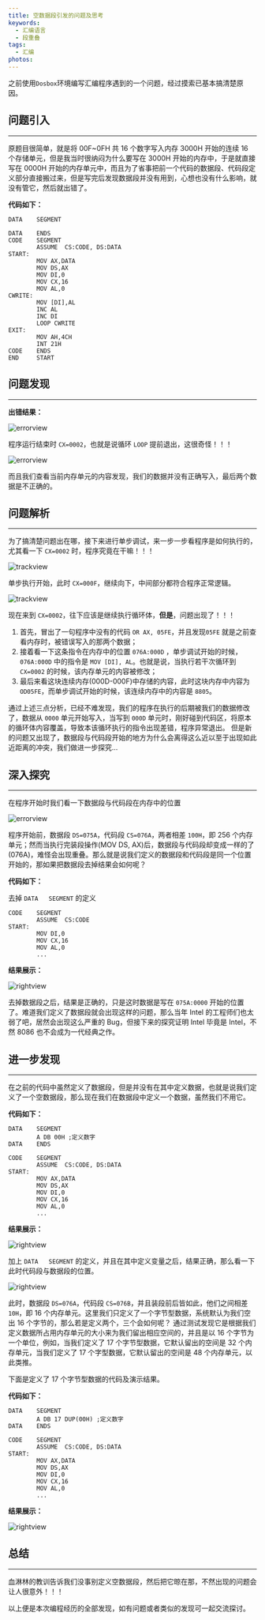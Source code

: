 ```yaml
---
title: 空数据段引发的问题及思考
keywords:
  - 汇编语言
  - 段重叠
tags:
  - 汇编
photos:
---
```


之前使用``Dosbox``环境编写汇编程序遇到的一个问题，经过摸索已基本搞清楚原因。

<!--more-->

## 问题引入

***

原题目很简单，就是将 00F~0FH 共 16 个数字写入内存 3000H 开始的连续 16 个存储单元，但是我当时很纳闷为什么要写在 3000H 开始的内存中，于是就直接写在 0000H 开始的内存单元中，而且为了省事把前一个代码的数据段、代码段定义部分直接搬过来，但是写完后发现数据段并没有用到，心想也没有什么影响，就没有管它，然后就出错了。

**代码如下：**

```
DATA 	SEGMENT

DATA 	ENDS
CODE 	SEGMENT
		ASSUME 	CS:CODE, DS:DATA
START:
		MOV AX,DATA
		MOV DS,AX
		MOV DI,0
		MOV CX,16
		MOV AL,0
CWRITE:
		MOV [DI],AL
		INC AL
		INC DI
		LOOP CWRITE
EXIT:
		MOV AH,4CH
		INT 21H
CODE 	ENDS
END 	START
```
## 问题发现
***
**出错结果：**

![errorview](https://raw.githubusercontent.com/Evandoz/blob/master/Assembly/DosBox001.png)

程序运行结束时 ``CX=0002``，也就是说循环 ``LOOP`` 提前退出，这很奇怪！！！

![errorview](https://raw.githubusercontent.com/Evandoz/blob/master/Assembly/DosBox002.png)

而且我们查看当前内存单元的内容发现，我们的数据并没有正确写入，最后两个数据是不正确的。

## 问题解析
***
为了搞清楚问题出在哪，接下来进行单步调试，来一步一步看程序是如何执行的，尤其看一下 ``CX=0002`` 时，程序究竟在干嘛！！！

![trackview](https://raw.githubusercontent.com/Evandoz/blob/master/Assembly/DosBox003.png)

单步执行开始，此时 ``CX=000F``，继续向下，中间部分都符合程序正常逻辑。

![trackview](https://raw.githubusercontent.com/Evandoz/blob/master/Assembly/DosBox004.png)

现在来到 ``CX=0002``，往下应该是继续执行循环体，**但是**，问题出现了！！！
1. 首先，冒出了一句程序中没有的代码 ``OR AX, 05FE``，并且发现``05FE`` 就是之前查看内存时，被错误写入的那两个数据；
2. 接着看一下这条指令在内存中的位置 ``076A:000D`` ，单步调试开始的时候，``076A:000D`` 中的指令是 ``MOV [DI], AL``。也就是说，当执行若干次循环到 ``CX=0002`` 的时候，该内存单元的内容被修改；
3. 最后来看这块连续内存(000D-000F)中存储的内容，此时这块内存中内容为 ``OD05FE``，而单步调试开始的时候，该连续内存中的内容是 ``8805``。

通过上述三点分析，已经不难发现，我们的程序在执行的后期被我们的数据修改了，数据从 ``0000`` 单元开始写入，当写到 ``000D`` 单元时，刚好碰到代码区，将原本的循环体内容覆盖，导致本该循环执行的指令出现差错，程序异常退出。
但是新的问题又出现了，数据段与代码段开始的地方为什么会离得这么近以至于出现如此近距离的冲突，我们做进一步探究...

## 深入探究
***
在程序开始时我们看一下数据段与代码段在内存中的位置

![errorview](https://raw.githubusercontent.com/Evandoz/blob/master/Assembly/DosBox005.png)

程序开始前，数据段 ``DS=075A``，代码段 ``CS=076A``，两者相差 ``100H``，即 256 个内存单元；然而当执行完装段操作(MOV DS, AX)后，数据段与代码段却变成一样的了(076A)，难怪会出现重叠。那么就是说我们定义的数据段和代码段是同一个位置开始的，那如果把数据段去掉结果会如何呢？

**代码如下：**

去掉 ``DATA 	SEGMENT`` 的定义

```
CODE 	SEGMENT
		ASSUME 	CS:CODE
START:
		MOV DI,0
		MOV CX,16
		MOV AL,0
		...
```
**结果展示：**

![rightview](https://raw.githubusercontent.com/Evandoz/blob/master/Assembly/DosBox006.png)

去掉数据段之后，结果是正确的，只是这时数据是写在 ``075A:0000`` 开始的位置了。难道我们定义了数据段就会出现这样的问题，那么当年 Intel 的工程师们也太弱了吧，居然会出现这么严重的 Bug，但接下来的探究证明 Intel 毕竟是 Intel，不然 8086 也不会成为一代经典之作。

## 进一步发现
***
在之前的代码中虽然定义了数据段，但是并没有在其中定义数据，也就是说我们定义了一个空数据段，那么现在我们在数据段中定义一个数据，虽然我们不用它。

**代码如下：**
```
DATA 	SEGMENT
		A DB 00H ;定义数字
DATA 	ENDS

CODE 	SEGMENT
		ASSUME 	CS:CODE, DS:DATA
START:
		MOV AX,DATA
		MOV DS,AX
		MOV DI,0
		MOV CX,16
		MOV AL,0
		...
```
**结果展示：**

![rightview](https://raw.githubusercontent.com/Evandoz/blob/master/Assembly/DosBox007.png)

加上 ``DATA 	SEGMENT`` 的定义，并且在其中定义变量之后，结果正确，那么看一下此时代码段与数据段的位置。

![rightview](https://raw.githubusercontent.com/Evandoz/blob/master/Assembly/DosBox008.png)

此时，数据段 ``DS=076A``，代码段 ``CS=076B``，并且装段前后皆如此，他们之间相差 ``10H``，即 16 个内存单元。这里我们只定义了一个字节型数据，系统默认为我们空出 16 个字节的，那么若是定义两个，三个会如何呢？
通过测试发现它是根据我们定义数据所占用内存单元的大小来为我们留出相应空间的，并且是以 16 个字节为一个单位，例如，当我们定义了 17 个字节型数据，它默认留出的空间是 32 个内存单元，当我们定义了 17 个字型数据，它默认留出的空间是 48 个内存单元，以此类推。

下面是定义了 17 个字节型数据的代码及演示结果。

**代码如下：**

```
DATA 	SEGMENT
		A DB 17 DUP(00H) ;定义数字
DATA 	ENDS

CODE 	SEGMENT
		ASSUME 	CS:CODE, DS:DATA
START:
		MOV AX,DATA
		MOV DS,AX
		MOV DI,0
		MOV CX,16
		MOV AL,0
		...
```
**结果展示：**

![rightview](https://raw.githubusercontent.com/Evandoz/blob/master/Assembly/DosBox009.png)

## 总结
***
血淋林的教训告诉我们没事别定义空数据段，然后把它晾在那，不然出现的问题会让人很意外！！！

以上便是本次编程经历的全部发现，如有问题或者类似的发现可一起交流探讨。
